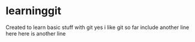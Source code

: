 # learninggit
Created to learn basic stuff with git
yes i like git so far
include another line here
here is another line